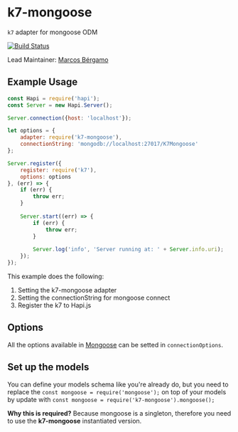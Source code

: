 k7-mongoose
===
`k7` adapter for mongoose ODM

[![Build Status](https://travis-ci.org/thebergamo/k7-mongoose.svg)](https://travis-ci.org/thebergamo/k7-mongoose)

Lead Maintainer: [Marcos Bérgamo](https://github.com/thebergamo)

## Example Usage

```javascript
const Hapi = require('hapi');
const Server = new Hapi.Server();

Server.connection({host: 'localhost'});

let options = {
    adapter: require('k7-mongoose'),
    connectionString: 'mongodb://localhost:27017/K7Mongoose'
};

Server.register({
    register: require('k7'),
    options: options
}, (err) => {
    if (err) {
        throw err;
    }
    
    Server.start((err) => {
        if (err) {
            throw err;
        }
        
        Server.log('info', 'Server running at: ' + Server.info.uri);
    });
});
```

This example does the following: 
1. Setting the k7-mongoose adapter
2. Setting the connectionString for mongoose connect
3. Register the k7 to Hapi.js

## Options
All the options available in [Mongoose][mongoose] can be setted in `connectionOptions`.

## Set up the models
You can define your models schema like you're already do, but you need to replace the `const mongoose = require('mongoose');` on top of your models by update with `const mongoose = require('k7-mongoose').mongoose();`

**Why this is required?** Because mongoose is a singleton, therefore you need to use the **k7-mongoose** instantiated version.

[mongoose]: http://mongoosejs.com/
